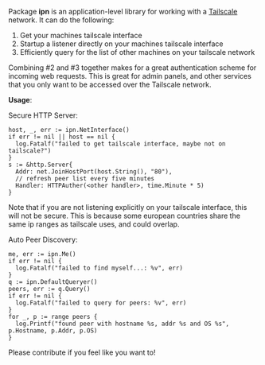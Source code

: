 Package **ipn** is an application-level library for working with a [Tailscale](https://tailscale.com) network. It can do the following:

1. Get your machines tailscale interface
2. Startup a listener directly on your machines tailscale interface
3. Efficiently query for the list of other machines on your tailscale network

Combining #2 and #3 together makes for a great authentication scheme for incoming web requests. This is great for admin panels, and other services that you only want to be accessed over the Tailscale network.

**Usage**:

Secure HTTP Server:

```
host, _, err := ipn.NetInterface()
if err != nil || host == nil {
  log.Fatalf("failed to get tailscale interface, maybe not on tailscale?")
}
s := &http.Server{
  Addr: net.JoinHostPort(host.String(), "80"),
  // refresh peer list every five minutes
  Handler: HTTPAuther(<other handler>, time.Minute * 5)
}
```

Note that if you are not listening explicitly on your tailscale interface, this will not be secure. This is because some european countries share the same ip ranges as tailscale uses, and could overlap.

Auto Peer Discovery:

```
me, err := ipn.Me()
if err != nil {
  log.Fatalf("failed to find myself...: %v", err)
}
q := ipn.DefaultQueryer()
peers, err := q.Query()
if err != nil {
  log.Fatalf("failed to query for peers: %v", err)
}
for _, p := range peers {
  log.Printf("found peer with hostname %s, addr %s and OS %s", p.Hostname, p.Addr, p.OS)
}
```

Please contribute if you feel like you want to!
